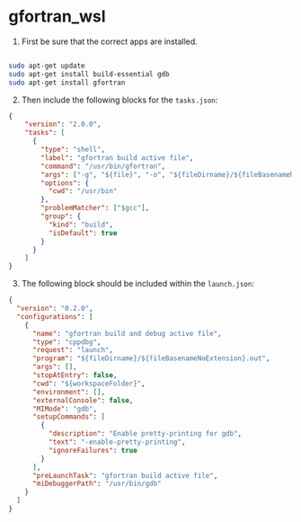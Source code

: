 # gfortran_wsl


1. First be sure that the correct apps are installed.
```bash

sudo apt-get update
sudo apt-get install build-essential gdb
sudo apt-get install gfortran

```

2. Then include the following blocks for the `tasks.json`:
```json
{
    "version": "2.0.0",
    "tasks": [
      {
        "type": "shell",
        "label": "gfortran build active file",
        "command": "/usr/bin/gfortran",
        "args": ["-g", "${file}", "-o", "${fileDirname}/${fileBasenameNoExtension}.out"],
        "options": {
          "cwd": "/usr/bin"
        },
        "problemMatcher": ["$gcc"],
        "group": {
          "kind": "build",
          "isDefault": true
        }
      }
    ]
}
```
3. The following block should be included within the `launch.json`:
```json
{
  "version": "0.2.0",
  "configurations": [
    {
      "name": "gfortran build and debug active file",
      "type": "cppdbg",
      "request": "launch",
      "program": "${fileDirname}/${fileBasenameNoExtension}.out",
      "args": [],
      "stopAtEntry": false,
      "cwd": "${workspaceFolder}",
      "environment": [],
      "externalConsole": false,
      "MIMode": "gdb",
      "setupCommands": [
        {
          "description": "Enable pretty-printing for gdb",
          "text": "-enable-pretty-printing",
          "ignoreFailures": true
        }
      ],
      "preLaunchTask": "gfortran build active file",
      "miDebuggerPath": "/usr/bin/gdb"
    }
  ]
}
```
